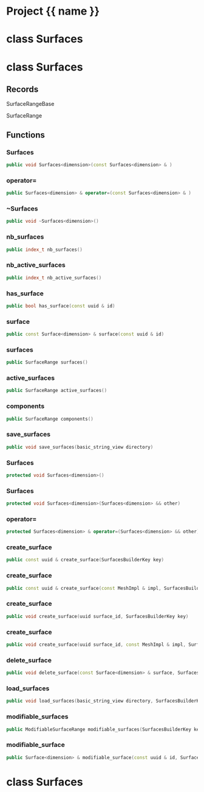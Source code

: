 <script setup>
import {useRoute} from 'vitepress'
const {path} = useRoute()
const tokens = path.split('/')
const words = tokens[2].split('-');
for (let i = 0; i < words.length; i++) {
    words[i] = words[i].charAt(0).toUpperCase() + words[i].slice(1);
    words[i] = words[i].replace('geode', 'Geode')
}
const name = words.join('-');
</script>
# Project {{ name }}

# class Surfaces


# class Surfaces


## Records

SurfaceRangeBase

SurfaceRange



## Functions

### Surfaces

```cpp
public void Surfaces<dimension>(const Surfaces<dimension> & )
```


### operator=

```cpp
public Surfaces<dimension> & operator=(const Surfaces<dimension> & )
```


### ~Surfaces

```cpp
public void ~Surfaces<dimension>()
```


### nb_surfaces

```cpp
public index_t nb_surfaces()
```


### nb_active_surfaces

```cpp
public index_t nb_active_surfaces()
```


### has_surface

```cpp
public bool has_surface(const uuid & id)
```


### surface

```cpp
public const Surface<dimension> & surface(const uuid & id)
```


### surfaces

```cpp
public SurfaceRange surfaces()
```


### active_surfaces

```cpp
public SurfaceRange active_surfaces()
```


### components

```cpp
public SurfaceRange components()
```


### save_surfaces

```cpp
public void save_surfaces(basic_string_view directory)
```


### Surfaces

```cpp
protected void Surfaces<dimension>()
```


### Surfaces

```cpp
protected void Surfaces<dimension>(Surfaces<dimension> && other)
```


### operator=

```cpp
protected Surfaces<dimension> & operator=(Surfaces<dimension> && other)
```


### create_surface

```cpp
public const uuid & create_surface(SurfacesBuilderKey key)
```


### create_surface

```cpp
public const uuid & create_surface(const MeshImpl & impl, SurfacesBuilderKey key)
```


### create_surface

```cpp
public void create_surface(uuid surface_id, SurfacesBuilderKey key)
```


### create_surface

```cpp
public void create_surface(uuid surface_id, const MeshImpl & impl, SurfacesBuilderKey key)
```


### delete_surface

```cpp
public void delete_surface(const Surface<dimension> & surface, SurfacesBuilderKey key)
```


### load_surfaces

```cpp
public void load_surfaces(basic_string_view directory, SurfacesBuilderKey key)
```


### modifiable_surfaces

```cpp
public ModifiableSurfaceRange modifiable_surfaces(SurfacesBuilderKey key)
```


### modifiable_surface

```cpp
public Surface<dimension> & modifiable_surface(const uuid & id, SurfacesBuilderKey key)
```




# class Surfaces


